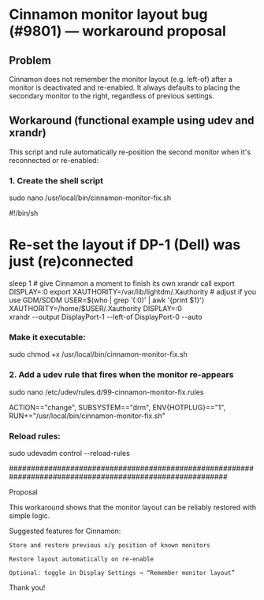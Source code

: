 # Cinnamon monitor layout bug (#9801) — workaround proposal

## Problem

Cinnamon does not remember the monitor layout (e.g. left-of) after a monitor is deactivated and re-enabled. It always defaults to placing the secondary monitor to the right, regardless of previous settings.

## Workaround (functional example using udev and xrandr)

This script and rule automatically re-position the second monitor when it's reconnected or re-enabled:

### 1. Create the shell script

sudo nano /usr/local/bin/cinnamon-monitor-fix.sh

#!/bin/sh

# Re-set the layout if DP-1 (Dell) was just (re)connected

sleep 1        # give Cinnamon a moment to finish its own xrandr call
export DISPLAY=:0
export XAUTHORITY=/var/lib/lightdm/.Xauthority   # adjust if you use GDM/SDDM
USER=$(who | grep '(:0)' | awk '{print $1}')
XAUTHORITY=/home/$USER/.Xauthority DISPLAY=:0 \
xrandr --output DisplayPort-1 --left-of DisplayPort-0 --auto

### Make it executable:

sudo chmod +x /usr/local/bin/cinnamon-monitor-fix.sh

### 2. Add a udev rule that fires when the monitor re-appears

sudo nano /etc/udev/rules.d/99-cinnamon-monitor-fix.rules

ACTION=="change", SUBSYSTEM=="drm", ENV{HOTPLUG}=="1", RUN+="/usr/local/bin/cinnamon-monitor-fix.sh"

### Reload rules:

sudo udevadm control --reload-rules

##########################################################################################################

Proposal

This workaround shows that the monitor layout can be reliably restored with simple logic.

Suggested features for Cinnamon:

    Store and restore previous x/y position of known monitors

    Restore layout automatically on re-enable

    Optional: toggle in Display Settings → “Remember monitor layout”

Thank you!

